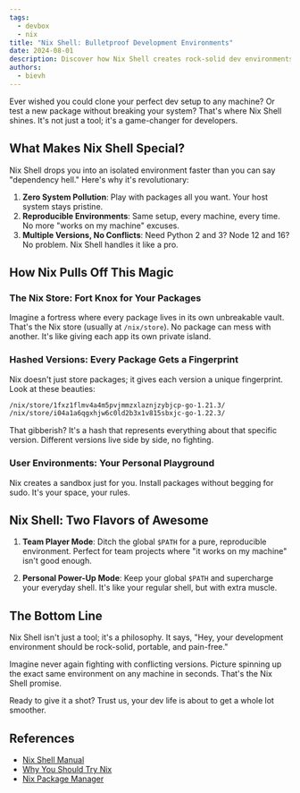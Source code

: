 ```yaml
---
tags: 
  - devbox
  - nix
title: "Nix Shell: Bulletproof Development Environments"
date: 2024-08-01
description: Discover how Nix Shell creates rock-solid dev environments that work everywhere, every time.
authors:
  - bievh
---
```


Ever wished you could clone your perfect dev setup to any machine? Or test a new package without breaking your system? That's where Nix Shell shines. It's not just a tool; it's a game-changer for developers.

## What Makes Nix Shell Special?

Nix Shell drops you into an isolated environment faster than you can say "dependency hell." Here's why it's revolutionary:

1. **Zero System Pollution**: Play with packages all you want. Your host system stays pristine.
2. **Reproducible Environments**: Same setup, every machine, every time. No more "works on my machine" excuses.
3. **Multiple Versions, No Conflicts**: Need Python 2 and 3? Node 12 and 16? No problem. Nix Shell handles it like a pro.

## How Nix Pulls Off This Magic

### The Nix Store: Fort Knox for Your Packages

Imagine a fortress where every package lives in its own unbreakable vault. That's the Nix store (usually at `/nix/store`). No package can mess with another. It's like giving each app its own private island.

### Hashed Versions: Every Package Gets a Fingerprint

Nix doesn't just store packages; it gives each version a unique fingerprint. Look at these beauties:

```bash
/nix/store/1fxz1flmv4a4m5pvjmmzxlaznjzybjcp-go-1.21.3/
/nix/store/i04a1a6qgxhjw6c0ld2b3x1v815sbxjc-go-1.22.3/
```

That gibberish? It's a hash that represents everything about that specific version. Different versions live side by side, no fighting.

### User Environments: Your Personal Playground

Nix creates a sandbox just for you. Install packages without begging for sudo. It's your space, your rules.

## Nix Shell: Two Flavors of Awesome

1. **Team Player Mode**: Ditch the global `$PATH` for a pure, reproducible environment. Perfect for team projects where "it works on my machine" isn't good enough.

2. **Personal Power-Up Mode**: Keep your global `$PATH` and supercharge your everyday shell. It's like your regular shell, but with extra muscle.

## The Bottom Line

Nix Shell isn't just a tool; it's a philosophy. It says, "Hey, your development environment should be rock-solid, portable, and pain-free." 

Imagine never again fighting with conflicting versions. Picture spinning up the exact same environment on any machine in seconds. That's the Nix Shell promise.

Ready to give it a shot? Trust us, your dev life is about to get a whole lot smoother.

## References

- [Nix Shell Manual](https://nix.dev/manual/nix/2.22/command-ref/nix-shell)
- [Why You Should Try Nix](https://nixos.org/guides/nix-pills/01-why-you-should-give-it-a-try)
- [Nix Package Manager](https://nixos.org/)
